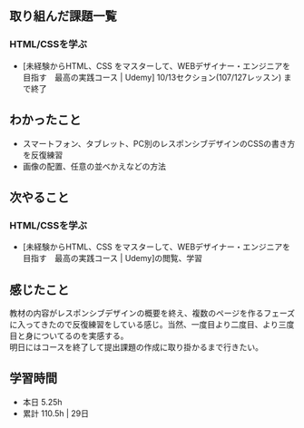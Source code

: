 ## 取り組んだ課題一覧
### HTML/CSSを学ぶ
- [未経験からHTML、CSS をマスターして、WEBデザイナー・エンジニアを目指す　最高の実践コース | Udemy] 10/13セクション(107/127レッスン) まで終了

## わかったこと
- スマートフォン、タブレット、PC別のレスポンシブデザインのCSSの書き方を反復練習
- 画像の配置、任意の並べかえなどの方法

## 次やること
### HTML/CSSを学ぶ
- [未経験からHTML、CSS をマスターして、WEBデザイナー・エンジニアを目指す　最高の実践コース | Udemy]の閲覧、学習

## 感じたこと
教材の内容がレスポンシブデザインの概要を終え、複数のページを作るフェーズに入ってきたので反復練習をしている感じ。当然、一度目より二度目、より三度目と身についてるのを実感する。  
明日にはコースを終了して提出課題の作成に取り掛かるまで行きたい。

## 学習時間
- 本日 5.25h
- 累計 110.5h | 29日 
